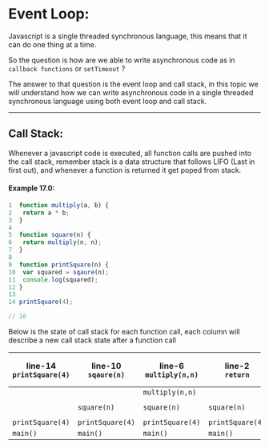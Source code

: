 # Event Loop:

Javascript is a single threaded synchronous language, this means that it can do one thing at a time.

So the question is how are we able to write asynchronous code as in `callback functions` or `setTimeout` ?

The answer to that question is the event loop and call stack, in this topic we will understand how we can write asynchronous code in a single threaded synchronous language using both event loop and call stack.


---

## Call Stack:

Whenever a javascript code is executed, all function calls are pushed into the call stack, remember stack is a data structure that follows LIFO (Last in first out), and whenever a function is returned it get poped from stack.

#### Example 17.0:

```javascript
1  function multiply(a, b) {
2	return a * b;
3  }
4
5  function square(n) {
6	return multiply(n, n);
7  }
8
9  function printSquare(n) {
10	var squared = sqaure(n);
11	console.log(squared);
12 }
13
14 printSquare(4);

// 16
```

Below is the state of call stack for each function call, each column will describe a new call stack state after a function call

| line-14 <br /> `printSquare(4)` | line-10 <br /> `sqaure(n)` | line-6 <br /> `multiply(n,n)` | line-2 <br /> `return` | line-6 <br /> `return` | line-11 <br /> `console.log(squared)` | <br /> `console.log` is returned | line-12 <br /> `implicit return` |
|---|---|---|---|---|---|---|---|
| | | `multiply(n,n)` | | | | | |
| | `square(n)` | `square(n)` | `square(n)` |  | `console.log(squared )` | | |
|`printSquare(4)`| `printSquare(4)` | `printSquare(4)` | `printSquare(4)` |  `printSquare(4)` | `printSquare(4)` | `printSquare(4)` | |
|`main()`| `main()` | `main()` | `main()` |  `main()` | `main()` | `main()` | `main()` |


